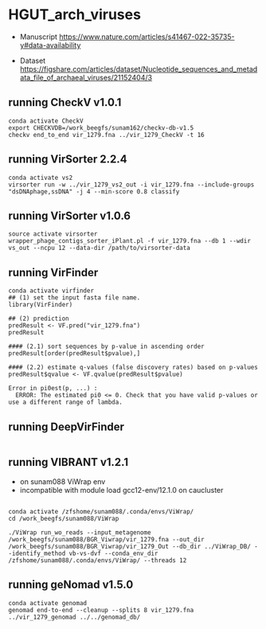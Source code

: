 # HGUT_arch_viruses

- Manuscript https://www.nature.com/articles/s41467-022-35735-y#data-availability

- Dataset https://figshare.com/articles/dataset/Nucleotide_sequences_and_metadata_file_of_archaeal_viruses/21152404/3

## running CheckV v1.0.1
```
conda activate CheckV
export CHECKVDB=/work_beegfs/sunam162/checkv-db-v1.5
checkv end_to_end vir_1279.fna ../vir_1279_CheckV -t 16
```

## running VirSorter 2.2.4
```
conda activate vs2
virsorter run -w ../vir_1279_vs2_out -i vir_1279.fna --include-groups "dsDNAphage,ssDNA" -j 4 --min-score 0.8 classify
```
## running VirSorter v1.0.6
```
source activate virsorter
wrapper_phage_contigs_sorter_iPlant.pl -f vir_1279.fna --db 1 --wdir vs_out --ncpu 12 --data-dir /path/to/virsorter-data
```
## running VirFinder
```
conda activate virfinder
## (1) set the input fasta file name. 
library(VirFinder)

## (2) prediction
predResult <- VF.pred("vir_1279.fna")
predResult

#### (2.1) sort sequences by p-value in ascending order
predResult[order(predResult$pvalue),]

#### (2.2) estimate q-values (false discovery rates) based on p-values
predResult$qvalue <- VF.qvalue(predResult$pvalue)

Error in pi0est(p, ...) : 
  ERROR: The estimated pi0 <= 0. Check that you have valid p-values or use a different range of lambda.

```
## running DeepVirFinder
```

```
## running VIBRANT v1.2.1 
- on sunam088 ViWrap env
- incompatible with module load gcc12-env/12.1.0 on caucluster
```

conda activate /zfshome/sunam088/.conda/envs/ViWrap/
cd /work_beegfs/sunam088/ViWrap

./ViWrap run_wo_reads --input_metagenome /work_beegfs/sunam088/BGR_Viwrap/vir_1279.fna --out_dir /work_beegfs/sunam088/BGR_Viwrap/vir_1279_Out --db_dir ../ViWrap_DB/ --identify_method vb-vs-dvf --conda_env_dir /zfshome/sunam088/.conda/envs/ViWrap/ --threads 12
```

## running geNomad v1.5.0
```
conda activate genomad
genomad end-to-end --cleanup --splits 8 vir_1279.fna ../vir_1279_genomad ../../genomad_db/
```
